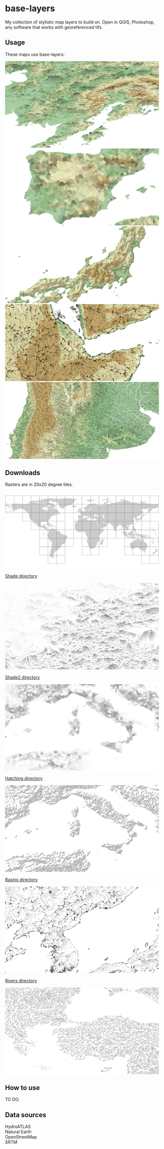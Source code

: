 # base-layers

My collection of stylistic map layers to build on. Open in QGIS, Photoshop, any software that works with georeferenced tifs.

## Usage

These maps use base-layers:  

<img src="img/example_shade.png"/>
<img src="img/example_shade2.png"/>
<img src="img/example_hatching.png"/>
<img src="img/example_basins.png"/>
<img src="img/example_rivers.png"/>

## Downloads

Rasters are in 20x20 degree tiles.

<img src="img/grid_20_20.png"/>

[Shade directory](https://github.com/geographyclub/base-layers/tree/main/shade)

<img src="img/shade_xmin_60_xmax_80_ymin_30_ymax_50.png"/>

[Shade2 directory](https://github.com/geographyclub/base-layers/tree/main/shade2)

<img src="img/shade2_xmin_0_xmax_20_ymin_30_ymax_50.png"/>

[Hatching directory](https://github.com/geographyclub/base-layers/tree/main/hatching)

<img src="img/hatching_xmin_0_xmax_20_ymin_30_ymax_50.png"/>

[Basins directory](https://github.com/geographyclub/base-layers/tree/main/basins)

<img src="img/basins_xmin_120_xmax_140_ymin_30_ymax_50.png"/>

[Rivers directory](https://github.com/geographyclub/base-layers/tree/main/rivers)

<img src="img/rivers_xmin_20_xmax_40_ymin_30_ymax_50.png"/>

## How to use

TO DO.

## Data sources

HydroATLAS  
Natural Earth  
OpenStreetMap  
SRTM  
